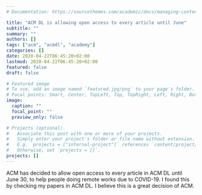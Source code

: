 ```yaml
---
# Documentation: https://sourcethemes.com/academic/docs/managing-content/

title: "ACM DL is allowing open access to every article until June"
subtitle: ""
summary: ""
authors: []
tags: ["acm", "acmdl", "academy"]
categories: []
date: 2020-04-22T06:45:20+02:00
lastmod: 2020-04-22T06:45:20+02:00
featured: false
draft: false

# Featured image
# To use, add an image named `featured.jpg/png` to your page's folder.
# Focal points: Smart, Center, TopLeft, Top, TopRight, Left, Right, BottomLeft, Bottom, BottomRight.
image:
  caption: ""
  focal_point: ""
  preview_only: false

# Projects (optional).
#   Associate this post with one or more of your projects.
#   Simply enter your project's folder or file name without extension.
#   E.g. `projects = ["internal-project"]` references `content/project/deep-learning/index.md`.
#   Otherwise, set `projects = []`.
projects: []
---
```


ACM has decided to allow open access to every article in ACM DL until June 30,
to help people doing remote works due to COVID-19.  I found this by checking my
papers in ACM DL.  I believe this is a great decision of ACM.
